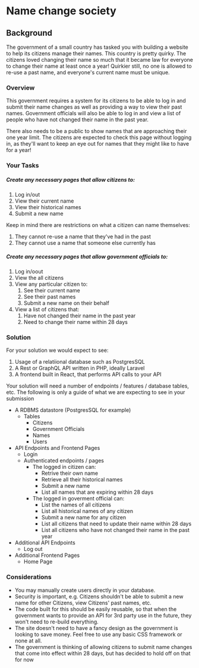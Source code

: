 # Name change society

## Background
The government of a small country has tasked you with building a website to help its citizens manage their names. This country is pretty quirky. The citizens loved changing their name so much that it became law for everyone to change their name at least once a year! Quirkier still, no one is allowed to re-use a past name, and everyone's current name must be unique.

### Overview
This government requires a system for its citizens to be able to log in and submit their name changes as well as providing a way to view their past names. Government officials will also be able to log in and view a list of people who have not changed their name in the past year.

There also needs to be a public to show names that are approaching their one year limit. The citizens are expected to check this page without logging in, as they'll want to keep an eye out for names that they might like to have for a year!

### Your Tasks
##### Create any necessary pages that allow citizens to:
1. Log in/out
1. View their current name
1. View their historical names
1. Submit a new name

Keep in mind there are restrictions on what a citizen can name themselves:
1. They cannot re-use a name that they've had in the past
1. They cannot use a name that someone else currently has
 
##### Create any necessary pages that allow government officials to:
1. Log in/oout
1. View the all citizens
1. View any particular citizen to:
    1. See their current name
    1. See their past names
    1. Submit a new name on their behalf
1. View a list of citizens that:
    1. Have not changed their name in the past year
    1. Need to change their name within 28 days

### Solution
For your solution we would expect to see:
1. Usage of a relatiional database such as PostgresSQL
1. A Rest or GraphQL API written in PHP, ideally Laravel
1. A frontend built in React, that performs API calls to your API

Your solution will need a number of endpoints / features / database tables, etc. The following is only a guide of what we are expecting to see in your submission

- A RDBMS datastore (PostgresSQL for example)
  - Tables
    - Citizens
    - Government Officials
    - Names
    - Users
- API Endpoints and Frontend Pages
  - Login
  - Authenticated endpoints / pages
    - The logged in citizen can:
      - Retrive their own name
      - Retrieve all their historical names
      - Submit a new name
      - List all names that are expiring within 28 days
    - The logged in goverment official can:
      - List the names of all citizens
      - List all historical names of any citizen
      - Submit a new name for any citizen
      - List all citizens that need to update their name within 28 days
      - List all citizens who have not changed their name in the past year
- Additional API Endpoints
    - Log out
- Additional Frontend Pages
  - Home Page

### Considerations
- You may manually create users directly in your database.
- Security is important, e.g. Citizens shouldn't be able to submit a new name for other Citizens, view Citizens' past names, etc.
- The code built for this should be easily reusable, so that when the government wants to provide an API for 3rd party use in the future, they won't need to re-build everything.
- The site doesn't need to have a fancy design as the government is looking to save money. Feel free to use any basic CSS framework or none at all.
- The government is thinking of allowing citizens to submit name changes that come into effect within 28 days, but has decided to hold off on that for now
